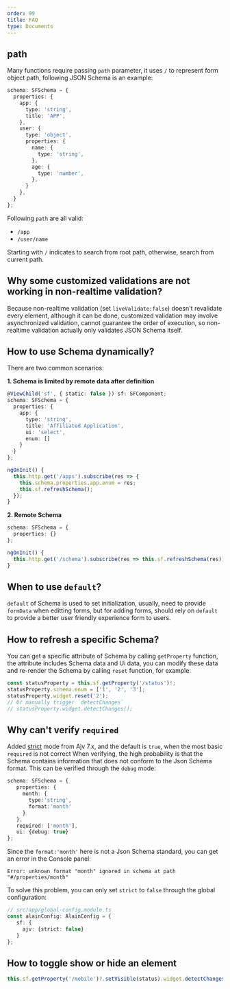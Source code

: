 ```yaml
---
order: 99
title: FAQ
type: Documents
---
```


## path

Many functions require passing `path` parameter, it uses `/` to represent form object path, following JSON Schema is an example:

```ts
schema: SFSchema = {
  properties: {
    app: {
      type: 'string',
      title: 'APP',
    },
    user: {
      type: 'object',
      properties: {
        name: {
          type: 'string',
        },
        age: {
          type: 'number',
        },
      }
    },
  }
};
```

Following `path` are all valid:

- `/app`
- `/user/name`

Starting with `/` indicates to search from root path, otherwise, search from current path.

## Why some customized validations are not working in non-realtime validation?

Because non-realtime validation (set `liveValidate:false`) doesn't revalidate every element, although it can be done, customized validation may involve asynchronized validation, cannot guarantee the order of execution, so non-realtime validation actually only validates JSON Schema itself.

## How to use Schema dynamically?

There are two common scenarios:

**1. Schema is limited by remote data after definition**

```ts
@ViewChild('sf', { static: false }) sf: SFComponent;
schema: SFSchema = {
  properties: {
    app: {
      type: 'string',
      title: 'Affiliated Application',
      ui: 'select',
      enum: []
    }
  }
};

ngOnInit() {
  this.http.get('/apps').subscribe(res => {
    this.schema.properties.app.enum = res;
    this.sf.refreshSchema();
  });
}
```

**2. Remote Schema**

```ts
schema: SFSchema = {
  properties: {}
};

ngOnInit() {
  this.http.get('/schema').subscribe(res => this.sf.refreshSchema(res));
}
```

## When to use `default`?

`default` of Schema is used to set initialization, usually, need to provide `formData` when editting forms, but for adding forms, should rely on `default` to provide a better user friendly experience form to users.

## How to refresh a specific Schema?

You can get a specific attribute of Schema by calling `getProperty` function, the attribute includes Schema data and Ui data, you can modify these data and re-render the Schema by calling `reset` function, for example:

```ts
const statusProperty = this.sf.getProperty('/status')!;
statusProperty.schema.enum = ['1', '2', '3'];
statusProperty.widget.reset('2');
// Or manually trigger `detectChanges`
// statusProperty.widget.detectChanges();
```

## Why can't verify `required`

Added [strict](https://ajv.js.org/options.html#strict-mode-options) mode from Ajv 7.x, and the default is `true`, when the most basic `required` is not correct When verifying, the high probability is that the Schema contains information that does not conform to the Json Schema format. This can be verified through the `debug` mode:

```ts
schema: SFSchema = {
   properties: {
     month: {
       type:'string',
       format:'month'
     }
   },
   required: ['month'],
   ui: {debug: true}
};
```

Since the `format:'month'` here is not a Json Schema standard, you can get an error in the Console panel:

```
Error: unknown format "month" ignored in schema at path "#/properties/month"
```

To solve this problem, you can only set `strict` to `false` through the global configuration:

```ts
// src/app/global-config.module.ts
const alainConfig: AlainConfig = {
   sf: {
     ajv: {strict: false}
   }
};
```

## How to toggle show or hide an element

```ts
this.sf.getProperty('/mobile')?.setVisible(status).widget.detectChanges();
```

